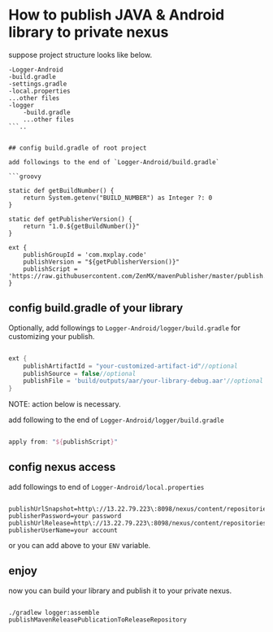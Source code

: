 # How to publish JAVA & Android library to private nexus

suppose project structure looks like below.  

```shell
-Logger-Android
-build.gradle
-settings.gradle
-local.properties
...other files
-logger
    -build.gradle
    ...other files
```..


## config build.gradle of root project

add followings to the end of `Logger-Android/build.gradle`

```groovy

static def getBuildNumber() {
    return System.getenv("BUILD_NUMBER") as Integer ?: 0
}

static def getPublisherVersion() {
    return "1.0.${getBuildNumber()}"
}

ext {
    publishGroupId = 'com.mxplay.code'
    publishVersion = "${getPublisherVersion()}"
    publishScript = 'https://raw.githubusercontent.com/ZenMX/mavenPublisher/master/publish.gradle'
}

```

## config build.gradle of your library

Optionally, add followings to `Logger-Android/logger/build.gradle` for customizing your publish.

```groovy

ext {
    publishArtifactId = "your-customized-artifact-id"//optional
    publishSource = false//optional
    publishFile = 'build/outputs/aar/your-library-debug.aar'//optional
}

```

NOTE: action below is necessary.  

add following to the end of `Logger-Android/logger/build.gradle`

```groovy

apply from: "${publishScript}"

```

## config nexus access

add followings to end of `Logger-Android/local.properties`

```shell

publishUrlSnapshot=http\://13.22.79.223\:8098/nexus/content/repositories/snapshots/
publisherPassword=your password
publishUrlRelease=http\://13.22.79.223\:8098/nexus/content/repositories/releases/
publisherUserName=your account

```

or you can add above to your `ENV` variable.  

## enjoy

now you can build your library and publish it to your private nexus.

```shell

./gradlew logger:assemble publishMavenReleasePublicationToReleaseRepository

```
